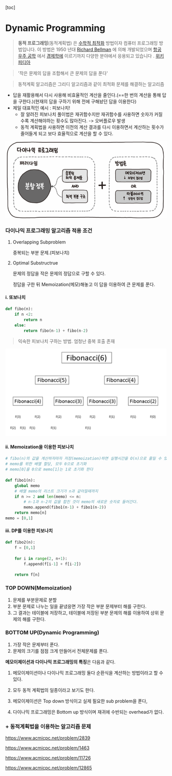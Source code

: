 [toc]

# Dynamic Programming

> **동적 프로그래밍**(동적계획법) 은 [수학적 최적화](https://en.wikipedia.org/wiki/Mathematical_optimization) 방법이자 컴퓨터 프로그래밍 방법입니다. 이 방법은 1950 년대 [Richard Bellman](https://en.wikipedia.org/wiki/Richard_Bellman) 에 의해 개발되었으며 [항공 우주 공학](https://en.wikipedia.org/wiki/Aerospace_engineering) 에서 [경제학에](https://en.wikipedia.org/wiki/Economics) 이르기까지 다양한 분야에서 응용되고 있습니다 . [위키피디아](https://en.wikipedia.org/wiki/Dynamic_programming)

> '작은 문제의 답을 조합해서 큰 문제의 답을 푼다'

> 동적계획 알고리즘은 그리디 알고리즘과 같이 최적화 문제를 해결하는 알고리즘

- 답을 재활용해서 다시 사용해 비효율적인 계산을 줄인다.(==한 번의 계산을 통해 답을 구한다.)(현재의 답을 구하기 위해 전에 구해놨던 답을 이용한다)
- 제일 대표적인 예시 : 피보나치!
  - 잘 알려진 피보나치 풀이법은 재귀함수지만 재귀함수를 사용하면 숫자가 커질 수록 계산해야하는 횟수도 많아진다. -> 오버플로우 발생
  - 동적 계획법을 사용하면 이전의 계산 결과를 다시 이용하면서 계산하는 횟수가 줄어들게 되고 보다 효율적으로 계산을 할 수 있다. 


![image-20200920224343887](image/image-20200920224343887.png)



### 다이나믹 프로그래밍 알고리즘 적용 조건

1. Overlapping Subproblem 

   중복되는 부분 문제.(피보나치)

2. Optimal Substructrue 

   문제의 정답을 작은 문제의 정답으로 구할 수 있다. 

   정답을 구한 뒤 Memoization(메모)해놓고 이 답을 이용하여 큰 문제를 푼다. 

#### i. 또보나치

```python
def fibo(n):
    if n <2:
        return n
    else:
        return fibo(n-1) + fibo(n-2)
```

> 익숙한 피보나치 구하는 방법. 엄청난 중복 호출 존재


![image-20200920224018406](image/image-20200920224018406.png)


#### ii. Memoization을 이용한 피보나치

```python
# fibo(n)의 값을 계산하자마자 저장(memoization)하면 실행시간을 O(n)으로 줄일 수 있다.
# memo를 위한 배열 할당, 모두 0으로 초기화
# memo[0]을 0으로 memo[1]는 1로 초기화 한다

def fibo1(n):
    global memo
    # 배열 memo의 리스트 크기가 n과 같아질때까지
    if n >= 2 and len(memo) <= n:
        # n-1과 n-2의 값을 합친 것이 memo의 새로운 숫자로 들어간다.
        memo.append(fibo1(n-1) + fibo1(n-2))
    return memo[n]
memo = [0,1]
```

#### iii. DP를 이용한 피보나치

```python
def fibo2(n):
    f = [0,1]
    
    for i in range(2, n+1):
        f.append(f[i-1] + f[i-2])
        
    return f[n]
```

### TOP DOWN(Memoization)

1. 문제를 부분문제로 분할
2. 부분 문제로 나누는 일을 끝냈응면 가장 작은 부분 문제부터 해를 구한다.
3. 그 결과는 테이블에 저장하고, 테이블에 저장된 부분 문제의 해를 이용하여 상위 문제의 해를 구한다.

### BOTTOM UP(Dynamic Programming)

1. 가장 작은 문제부터 푼다.
2. 문제의 크기를 점점 크게 만들어서 전체문제를 푼다.

**메모이제이션과 다이나믹 프로그래밍의 특징**은 다음과 같다.

1) 메모이제이션이나 다이나믹 프로그래밍 둘다 순환식을 계산하는 방법이라고 할 수 있다.

2) 모두 동적 계획법의 일종이라고 보기도 한다.

3) 메모이제이션은 Top down 방식이고 실제 필요한 sub problem을 푼다, 

4) 다이나믹 프로그래밍은 Bottom up 방식이며 재귀에 수반되는 overhead가 없다.



### + 동적계획법을 이용하는 알고리즘 문제

https://www.acmicpc.net/problem/2839

https://www.acmicpc.net/problem/1463

https://www.acmicpc.net/problem/11726

https://www.acmicpc.net/problem/12865
